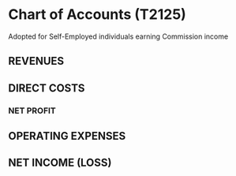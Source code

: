 # Chart of Accounts (T2125)
Adopted for Self-Employed individuals earning Commission income

## REVENUES
## DIRECT COSTS
### NET PROFIT
## OPERATING EXPENSES
## NET INCOME (LOSS)
